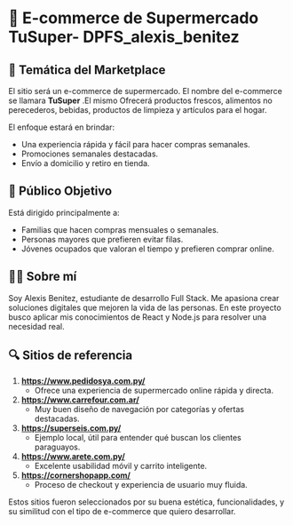 # 🛒 E-commerce de Supermercado TuSuper- DPFS_alexis_benitez

## 🧠 Temática del Marketplace
El sitio será un e-commerce de supermercado. El nombre del e-commerce se llamara **TuSuper** .El mismo Ofrecerá productos frescos, alimentos no perecederos, bebidas, productos de limpieza y artículos para el hogar.

El enfoque estará en brindar:
- Una experiencia rápida y fácil para hacer compras semanales.
- Promociones semanales destacadas.
- Envío a domicilio y retiro en tienda.

## 🎯 Público Objetivo
Está dirigido principalmente a:
- Familias que hacen compras mensuales o semanales.
- Personas mayores que prefieren evitar filas.
- Jóvenes ocupados que valoran el tiempo y prefieren comprar online.

## 👨‍💻 Sobre mí
Soy Alexis Benitez, estudiante de desarrollo Full Stack. Me apasiona crear soluciones digitales que mejoren la vida de las personas. En este proyecto busco aplicar mis conocimientos de React y Node.js para resolver una necesidad real.

## 🔍 Sitios de referencia

1. **https://www.pedidosya.com.py/**
   - Ofrece una experiencia de supermercado online rápida y directa.
2. **https://www.carrefour.com.ar/**
   - Muy buen diseño de navegación por categorías y ofertas destacadas.
3. **https://superseis.com.py/**
   - Ejemplo local, útil para entender qué buscan los clientes paraguayos.
4. **https://www.arete.com.py/**
   - Excelente usabilidad móvil y carrito inteligente.
5. **https://cornershopapp.com/**
   - Proceso de checkout y experiencia de usuario muy fluida.

Estos sitios fueron seleccionados por su buena estética, funcionalidades, y su similitud con el tipo de e-commerce que quiero desarrollar.

